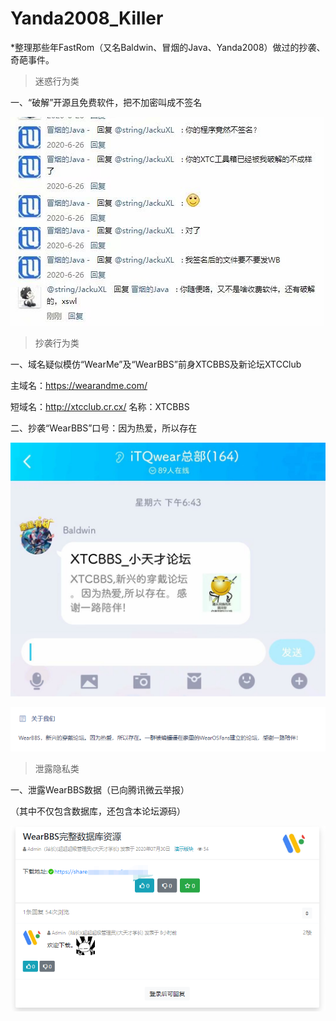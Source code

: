 # Yanda2008_Killer

*整理那些年FastRom（又名Baldwin、冒烟的Java、Yanda2008）做过的抄袭、奇葩事件。

> 迷惑行为类

一、“破解”开源且免费软件，把不加密叫成不签名

![破解开源免费软件](https://github.com/JackuXL/Yanda2008_Killer/raw/master/pic1.jpg)

> 抄袭行为类

一、域名疑似模仿“WearMe”及“WearBBS”前身XTCBBS及新论坛XTCClub

主域名：https://wearandme.com/

短域名：http://xtcclub.cr.cx/
名称：XTCBBS

二、抄袭“WearBBS”口号：因为热爱，所以存在

![XTCBBS口号](https://github.com/JackuXL/Yanda2008_Killer/raw/master/pic2.jpg)

![WearBBS口号](https://github.com/JackuXL/Yanda2008_Killer/raw/master/pic3.png)

> 泄露隐私类

一、泄露WearBBS数据（已向腾讯微云举报）

（其中不仅包含数据库，还包含本论坛源码）

![泄露WearBBS数据](https://github.com/JackuXL/Yanda2008_Killer/raw/master/pic4.png)
